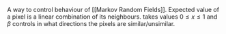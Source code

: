 A way to control behaviour of [[Markov Random Fields]].
Expected value of a pixel is a linear combination of its neighbours. takes values $0\leq x\leq1$  and $\beta$ controls in what directions the pixels are similar/unsimilar.
